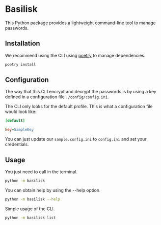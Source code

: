 # Basilisk

This Python package provides a lightweight command-line tool to manage passwords.

## Installation

We recommend using the CLI using [poetry](https://python-poetry.org/) to manage dependencies.

```bash
poetry install
```

## Configuration

The way that this CLI encrypt and decrypt the passwords is by using a key defined in a configuration file `./config/config.ini`.

The CLI only looks for the default profile. This is what a configuration file would look like:

```ini
[default]

key=SampleKey
```

You can just update our `sample.config.ini` to `config.ini` and set your credentials.

## Usage

You just need to call in the terminal.

```bash
python -m basilisk
```

You can obtain help by using the --help option.

```bash
python -m basilisk --help
```

Simple usage of the CLI.

```bash
python -m basilisk list
```
